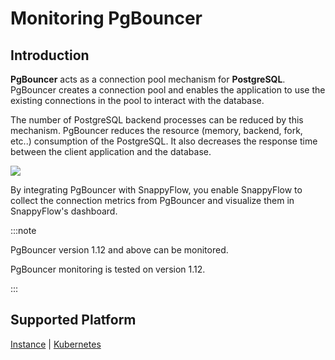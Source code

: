 # Monitoring PgBouncer

## Introduction

**PgBouncer** acts as a connection pool mechanism for **PostgreSQL**. PgBouncer creates a connection pool and enables the application to use the existing connections in the pool to interact with the database. 

The number of PostgreSQL backend processes can be reduced by this mechanism. PgBouncer reduces the resource (memory, backend, fork, etc..) consumption of the PostgreSQL. It also decreases the response time between the client application and the database.

<img src="/img/integration/pgBouncer/image_4.png" />

By integrating PgBouncer with SnappyFlow, you enable SnappyFlow to collect the connection metrics from PgBouncer and visualize them in SnappyFlow's dashboard.

:::note

PgBouncer version 1.12 and above can be monitored.

PgBouncer monitoring is tested on version 1.12.

:::



## Supported Platform

[Instance](/docs/Integrations/pgBouncer/pgBouncer_on_instance) | [Kubernetes](/docs/Integrations/pgBouncer/pgBouncer_in_kubernetes)

